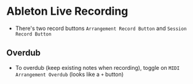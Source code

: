 # Ableton Live Recording

- There's two record buttons `Arrangement Record Button` and `Session Record Button`

## Overdub

- To overdub (keep existing notes when recording), toggle on `MIDI Arrangement Overdub` (looks like a `+` button)
